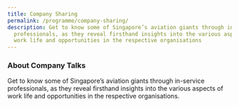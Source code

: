 ```yaml
---
title: Company Sharing
permalink: /programme/company-sharing/
description: Get to know some of Singapore’s aviation giants through in-service
  professionals, as they reveal firsthand insights into the various aspects of
  work life and opportunities in the respective organisations
---
```

### **About Company Talks**

Get to know some of Singapore’s aviation giants through in-service professionals, as they reveal firsthand insights into the various aspects of work life and opportunities in the respective organisations.

<style>#main-content .bp-section.bp-section-pagetitle, .bottom-navigation a {background-color: #CB6F31 !important;}</style>